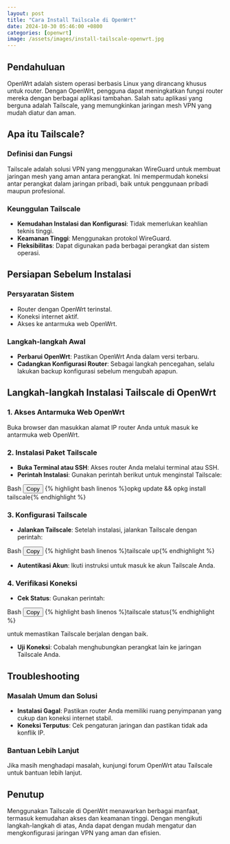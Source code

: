 ```yaml
---
layout: post
title: "Cara Install Tailscale di OpenWrt"
date: 2024-10-30 05:46:00 +0800
categories: [openwrt]
image: /assets/images/install-tailscale-openwrt.jpg
---
```


## Pendahuluan

OpenWrt adalah sistem operasi berbasis Linux yang dirancang khusus untuk router. Dengan OpenWrt, pengguna dapat meningkatkan fungsi router mereka dengan berbagai aplikasi tambahan. Salah satu aplikasi yang berguna adalah Tailscale, yang memungkinkan jaringan mesh VPN yang mudah diatur dan aman.

## Apa itu Tailscale?

### Definisi dan Fungsi

Tailscale adalah solusi VPN yang menggunakan WireGuard untuk membuat jaringan mesh yang aman antara perangkat. Ini mempermudah koneksi antar perangkat dalam jaringan pribadi, baik untuk penggunaan pribadi maupun profesional.

### Keunggulan Tailscale

- **Kemudahan Instalasi dan Konfigurasi**: Tidak memerlukan keahlian teknis tinggi.
- **Keamanan Tinggi**: Menggunakan protokol WireGuard.
- **Fleksibilitas**: Dapat digunakan pada berbagai perangkat dan sistem operasi.

## Persiapan Sebelum Instalasi

### Persyaratan Sistem

- Router dengan OpenWrt terinstal.
- Koneksi internet aktif.
- Akses ke antarmuka web OpenWrt.

### Langkah-langkah Awal

- **Perbarui OpenWrt**: Pastikan OpenWrt Anda dalam versi terbaru.
- **Cadangkan Konfigurasi Router**: Sebagai langkah pencegahan, selalu lakukan backup konfigurasi sebelum mengubah apapun.

## Langkah-langkah Instalasi Tailscale di OpenWrt

### 1. Akses Antarmuka Web OpenWrt

Buka browser dan masukkan alamat IP router Anda untuk masuk ke antarmuka web OpenWrt.

### 2. Instalasi Paket Tailscale

- **Buka Terminal atau SSH**: Akses router Anda melalui terminal atau SSH.
- **Perintah Instalasi**: Gunakan perintah berikut untuk menginstal Tailscale:

<div class="code-block">Bash
  <button class="copy-button" onclick="copyCode(this)">Copy</button>
{% highlight bash linenos %}opkg update && opkg install tailscale{% endhighlight %}
</div>

### 3. Konfigurasi Tailscale

- **Jalankan Tailscale**: Setelah instalasi, jalankan Tailscale dengan perintah:

<div class="code-block">Bash
  <button class="copy-button" onclick="copyCode(this)">Copy</button>
{% highlight bash linenos %}tailscale up{% endhighlight %}
</div>
  
- **Autentikasi Akun**: Ikuti instruksi untuk masuk ke akun Tailscale Anda.

### 4. Verifikasi Koneksi

- **Cek Status**: Gunakan perintah:
  
<div class="code-block">Bash
  <button class="copy-button" onclick="copyCode(this)">Copy</button>
{% highlight bash linenos %}tailscale status{% endhighlight %}
</div>

untuk memastikan Tailscale berjalan dengan baik.

- **Uji Koneksi**: Cobalah menghubungkan perangkat lain ke jaringan Tailscale Anda.

## Troubleshooting

### Masalah Umum dan Solusi

- **Instalasi Gagal**: Pastikan router Anda memiliki ruang penyimpanan yang cukup dan koneksi internet stabil.
- **Koneksi Terputus**: Cek pengaturan jaringan dan pastikan tidak ada konflik IP.

### Bantuan Lebih Lanjut

Jika masih menghadapi masalah, kunjungi forum OpenWrt atau Tailscale untuk bantuan lebih lanjut.

## Penutup

Menggunakan Tailscale di OpenWrt menawarkan berbagai manfaat, termasuk kemudahan akses dan keamanan tinggi. Dengan mengikuti langkah-langkah di atas, Anda dapat dengan mudah mengatur dan mengkonfigurasi jaringan VPN yang aman dan efisien.